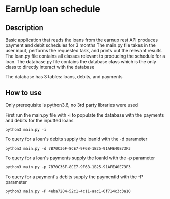 # EarnUp loan schedule

## Description

Basic application that reads the loans from the earnup rest API produces payment and debit schedules for 3 months
The main.py file takes in the user input, performs the requested task, and prints out the relevant results
The loan.py file contains all classes relevant to producing the schedule for a loan.
The database.py file contains the database class which is the only class to directly interact with the database


The database has 3 tables: loans, debits, and payments

## How to use

Only prerequisite is python3.6, no 3rd party libraries were used


First run the main.py file with -i to populate the database with the payments and debits for the inputted loans
```
python3 main.py -i
```

To query for a loan's debits supply the loanId with the -d parameter
```
python3 main.py -d 7B70C36F-8CE7-9F6B-1B25-91AFE40E73F3
```

To query for a loan's payments supply the loanId with the -p parameter
```
python3 main.py -p 7B70C36F-8CE7-9F6B-1B25-91AFE40E73F3
```

To query for a payment's debits supply the paymentId with the -P parameter
```
python3 main.py -P 4eba7204-52c1-4c11-aac1-0f714c3c3a10
```
